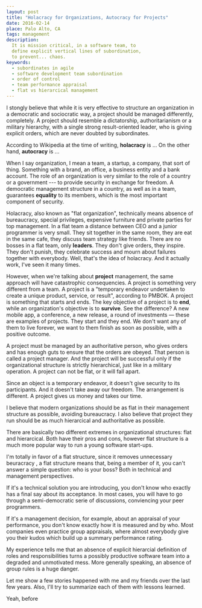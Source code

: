 ```yaml
---
layout: post
title: "Holacracy for Organizations, Autocracy for Projects"
date: 2016-02-14
place: Palo Alto, CA
tags: management
description:
  It is mission critical, in a software team, to
  define explicit vertical lines of subordination,
  to prevent... chaos.
keywords:
  - subordinates in agile
  - software development team subordination
  - order of control
  - team performance appraisal
  - flat vs hierarcical management
---
```


I stongly believe that while it is very effective to structure
an organization in a democratic and sociocratic way, a project
should be managed differently, completely.
A project should resemble a dictatorship, authoritarianism or a military hierarchy,
with a single strong result-oriented leader, who is giving explicit orders,
which are never doubted by subordinates.

<!--more-->

According to Wikipedia at the time of writing, **holacracy** is ...
On the other hand, **autocracy** is ...

When I say organization, I mean a team, a startup, a company, that
sort of thing. Something with a brand, an office, a business entity
and a bank account. The role of an organization is very similar
to the role of a country or a government --- to provide security
in exchange for freedom. A democratic management structure
in a country, as well as in a team, guarantees **equality** to its members,
which is the most important component of security.

Holacracy, also known as "flat organization", technically means absence
of bureaucracy, special privileges, expensive furniture and private parties
for top management. In a flat team a distance between CEO and
a junior programmer is very small. They sit together in the same room,
they are eat in the same cafe, they discuss team strategy like friends. There
are no bosses in a flat team, only **leaders**. They don't give orders, they
inspire. They don't punish, they celebrate success and mourn about failures
together with everybody. Well, that's the idea of holacracy.
And it actually work, I've seen it many times.

However, when we're talking about **project** management, the same approach will
have catastrophic consequencies. A project is something very different
from a team. A project is a "temporary endeavor
undertaken to create a unique product, service, or result", according to PMBOK.
A project is something that starts and ends. The key objective of a project
is to **end**, while an organization's objective is to **survive**. See the
difference? A new mobile app, a conference, a new release, a round of
investments &mdash; these are examples of projects. They start and they end. We
don't want any of them to live forever, we want to them finish as soon as
possible, with a positive outcome.

A project must be managed by an authoritative person, who gives orders and
has enough guts to ensure that the orders are obeyed. That person is
called a project manager. And the project will be successful only if
the organizational structure is strictly hierarchical, just like in a military operation.
A project can not be flat, or it will fall apart.

Since an object is a temporary endeavor, it doesn't give security to its
participants. And it doesn't take away our freedom. The arrangement is
different. A project gives us money and takes our time.



I believe that modern organizations should be
as flat in their management structure as possible, avoiding
bureaucracy. I also believe that project they run should be
as much hierarcical and authoritative as possible.

There are basically two different extremes in organizational structures:
flat and hierarcical. Both have their pros and cons, however flat structure
is a much more popular way to run a young software start-ups.

I'm totally in favor of a flat structure, since it removes unnecessary
beuracracy  , a flat structure means that, being a member of it,
you can't answer a simple question: who is your boss? Both in
technical and management perspectives.

If it's a technical solution you are introducing, you don't know
who exactly has a final say about its acceptance. In most cases,
you will have to go through a semi-democratic serie of discussions,
conviencing your peer programmers.

If it's a management decision, for example, about an appraisal of
your performance, you don't know exactly how it is measured and by who.
Most companies even practice group appraisals, where almost everybody
give you their kudos which build up a summary performance rating.

My experience tells me that an absence of explicit hierarcial
definition of roles and responsibilities turns a possibly productive
software team into a degraded and unmotivated mess. More generally
speaking, an absence of group rules is a huge danger.

Let me show a few stories happened with me and my friends over
the last few years. Also, I'll try to summarize each of them with
lessons learned.

Yeah, before
